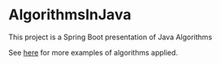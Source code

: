 # AlgorithmsInJava

This project is a Spring Boot presentation of Java Algorithms 

See [here](https://github.com/jfspps/JavaAlgorithms) for more examples of algorithms applied.
